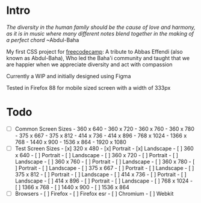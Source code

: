 Intro
=====

*The diversity in the human family should be the cause of love and harmony, as it is in music where many different notes blend together in the making of a perfect chord* ~Abdul-Baha

My first CSS project for [freecodecamp](freecodecamp.org): A tribute to Abbas Effendi (also known as Abdul-Baha), Who led the Baha'i community and taught that we are happier when we appreciate diversity and act with compassion

Currently a WIP and initially designed using Figma

Tested in Firefox 88 for mobile sized screen with a width of 333px

Todo
====

- [ ] Common Screen Sizes
		- 360 x 640
		- 360 x 720
		- 360 x 760
		- 360 x 780
		- 375 x 667
		- 375 x 812
		- 414 x 736
		- 414 x 896
		- 768 x 1024
		- 1366 x 768
		- 1440 x 900
		- 1536 x 864
		- 1920 x 1080
- [ ] Test Screen Sizes
		- [x] 320 x 480
				- [x] Portrait
				- [x] Landscape
		- [ ] 360 x 640
				- [ ] Portrait
				- [ ] Landscape
		- [ ] 360 x 720
				- [ ] Portrait
				- [ ] Landscape
		- [ ] 360 x 760
				- [ ] Portrait
				- [ ] Landscape
		- [ ] 360 x 780
				- [ ] Portrait
				- [ ] Landscape
		- [ ] 375 x 667
				- [ ] Portrait
				- [ ] Landscape
		- [ ] 375 x 812
				- [ ] Portrait
				- [ ] Landscape
		- [ ] 414 x 736
				- [ ] Portrait
				- [ ] Landscape
		- [ ] 414 x 896
				- [ ] Portrait
				- [ ] Landscape
		- [ ] 768 x 1024
		- [ ] 1366 x 768
		- [ ] 1440 x 900
		- [ ] 1536 x 864
- [ ] Browsers
		- [ ] Firefox
		- [ ] Firefox esr
		- [ ] Chromium
		- [ ] Webkit
